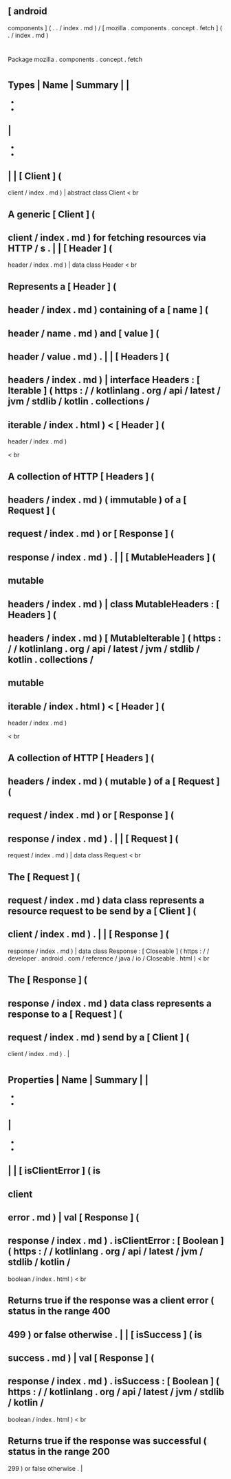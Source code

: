 [
android
-
components
]
(
.
.
/
index
.
md
)
/
[
mozilla
.
components
.
concept
.
fetch
]
(
.
/
index
.
md
)
#
#
Package
mozilla
.
components
.
concept
.
fetch
#
#
#
Types
|
Name
|
Summary
|
|
-
-
-
|
-
-
-
|
|
[
Client
]
(
-
client
/
index
.
md
)
|
abstract
class
Client
<
br
>
A
generic
[
Client
]
(
-
client
/
index
.
md
)
for
fetching
resources
via
HTTP
/
s
.
|
|
[
Header
]
(
-
header
/
index
.
md
)
|
data
class
Header
<
br
>
Represents
a
[
Header
]
(
-
header
/
index
.
md
)
containing
of
a
[
name
]
(
-
header
/
name
.
md
)
and
[
value
]
(
-
header
/
value
.
md
)
.
|
|
[
Headers
]
(
-
headers
/
index
.
md
)
|
interface
Headers
:
[
Iterable
]
(
https
:
/
/
kotlinlang
.
org
/
api
/
latest
/
jvm
/
stdlib
/
kotlin
.
collections
/
-
iterable
/
index
.
html
)
<
[
Header
]
(
-
header
/
index
.
md
)
>
<
br
>
A
collection
of
HTTP
[
Headers
]
(
-
headers
/
index
.
md
)
(
immutable
)
of
a
[
Request
]
(
-
request
/
index
.
md
)
or
[
Response
]
(
-
response
/
index
.
md
)
.
|
|
[
MutableHeaders
]
(
-
mutable
-
headers
/
index
.
md
)
|
class
MutableHeaders
:
[
Headers
]
(
-
headers
/
index
.
md
)
[
MutableIterable
]
(
https
:
/
/
kotlinlang
.
org
/
api
/
latest
/
jvm
/
stdlib
/
kotlin
.
collections
/
-
mutable
-
iterable
/
index
.
html
)
<
[
Header
]
(
-
header
/
index
.
md
)
>
<
br
>
A
collection
of
HTTP
[
Headers
]
(
-
headers
/
index
.
md
)
(
mutable
)
of
a
[
Request
]
(
-
request
/
index
.
md
)
or
[
Response
]
(
-
response
/
index
.
md
)
.
|
|
[
Request
]
(
-
request
/
index
.
md
)
|
data
class
Request
<
br
>
The
[
Request
]
(
-
request
/
index
.
md
)
data
class
represents
a
resource
request
to
be
send
by
a
[
Client
]
(
-
client
/
index
.
md
)
.
|
|
[
Response
]
(
-
response
/
index
.
md
)
|
data
class
Response
:
[
Closeable
]
(
https
:
/
/
developer
.
android
.
com
/
reference
/
java
/
io
/
Closeable
.
html
)
<
br
>
The
[
Response
]
(
-
response
/
index
.
md
)
data
class
represents
a
response
to
a
[
Request
]
(
-
request
/
index
.
md
)
send
by
a
[
Client
]
(
-
client
/
index
.
md
)
.
|
#
#
#
Properties
|
Name
|
Summary
|
|
-
-
-
|
-
-
-
|
|
[
isClientError
]
(
is
-
client
-
error
.
md
)
|
val
[
Response
]
(
-
response
/
index
.
md
)
.
isClientError
:
[
Boolean
]
(
https
:
/
/
kotlinlang
.
org
/
api
/
latest
/
jvm
/
stdlib
/
kotlin
/
-
boolean
/
index
.
html
)
<
br
>
Returns
true
if
the
response
was
a
client
error
(
status
in
the
range
400
-
499
)
or
false
otherwise
.
|
|
[
isSuccess
]
(
is
-
success
.
md
)
|
val
[
Response
]
(
-
response
/
index
.
md
)
.
isSuccess
:
[
Boolean
]
(
https
:
/
/
kotlinlang
.
org
/
api
/
latest
/
jvm
/
stdlib
/
kotlin
/
-
boolean
/
index
.
html
)
<
br
>
Returns
true
if
the
response
was
successful
(
status
in
the
range
200
-
299
)
or
false
otherwise
.
|

